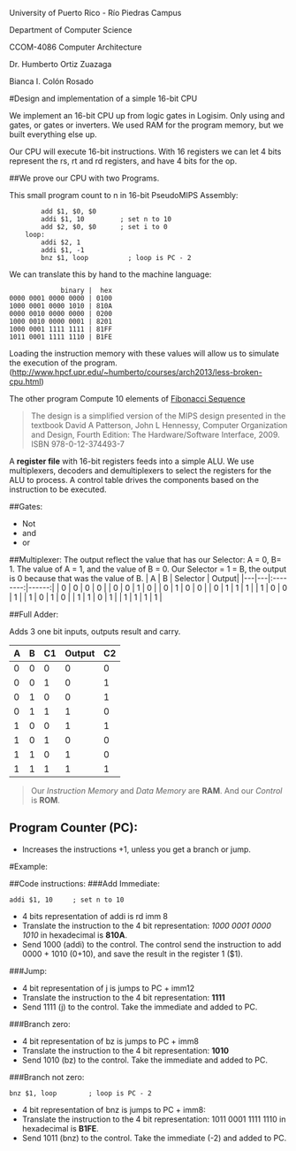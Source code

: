 University of Puerto Rico - Río Piedras Campus

Department of Computer Science

CCOM-4086 Computer Architecture

Dr. Humberto Ortiz Zuazaga

Bianca I. Colón Rosado 

#Design and implementation of a simple 16-bit CPU

We implement an 16-bit CPU up from logic gates in Logisim. Only using and gates, or gates or inverters. We used RAM for the program memory, but we built everything else up.

Our CPU will execute 16-bit instructions. With 16 registers we can let 4 bits represent the rs, rt and rd registers, and have 4 bits for the op.

##We prove our CPU with two Programs. 


This small program count to n in 16-bit PseudoMIPS Assembly:

```
		add $1, $0, $0 
		addi $1, 10		    ; set n to 10
		add $2, $0, $0		; set i to 0
	loop:
		addi $2, 1
		addi $1, -1
		bnz $1, loop		  ; loop is PC - 2
```		
		
We can translate this by hand to the machine language:

```
             binary |  hex
0000 0001 0000 0000 | 0100
1000 0001 0000 1010 | 810A
0000 0010 0000 0000 | 0200
1000 0010 0000 0001 | 8201
1000 0001 1111 1111 | 81FF
1011 0001 1111 1110 | B1FE
```

Loading the instruction memory with these values will allow us to simulate the execution of the program. (http://www.hpcf.upr.edu/~humberto/courses/arch2013/less-broken-cpu.html)

The other program Compute 10 elements of [Fibonacci Sequence](https://gist.github.com/humberto-ortiz/7467201)

>The design is a simplified version of the MIPS design presented in the textbook David A Patterson, John L Hennessy, Computer Organization and Design, Fourth Edition: The Hardware/Software Interface, 2009. ISBN 978-0-12-374493-7


A **register file** with 16-bit registers feeds into a simple ALU. We use multiplexers, decoders and demultiplexers to select the registers for the ALU to process. A control table drives the components based on the instruction to be executed.

##Gates: 
* Not   
* and    
* or   

##Multiplexer:
	The output reflect the value that has our Selector: A = 0, B= 1. 
	The value of A = 1, and the value of B = 0. 
	Our Selector = 1 = B, the output is 0 because that was the value of B.
| A | B | Selector | Output|
|---|---|:--------:|------:|
| 0 | 0 |  0 | 0 |
| 0 | 0 | 1 | 0 |
| 0 | 1 | 0 | 0 |
| 0 | 1 | 1 | 1 |
| 1 | 0 | 0 | 1 |
| 1 | 0 | 1 | 0 |
| 1 | 1 | 0 | 1 |
| 1 | 1 | 1 | 1 |

##Full Adder:
  
Adds 3 one bit inputs, outputs result and carry.
  
| A | B | C1 | Output| C2 |
|---|---|----|-------|----| 
| 0 | 0 |  0 | 0     | 0  |
| 0 | 0 | 1  |     0 | 1  |
| 0 | 1 | 0  | 0     |1   |
| 0 | 1 | 1  | 1     |   0|
| 1 | 0 | 0  | 1     |1   |
| 1 | 0 | 1 | 0 |0|
| 1 | 1 | 0 | 1 |0|
| 1 | 1 | 1 | 1 |1|


> Our *Instruction Memory* and *Data Memory* are **RAM**. And our *Control* is **ROM**. 

## Program Counter (PC): 
- Increases the instructions +1, unless you get a branch or jump.

#Example: 
	
##Code instructions:
###Add Immediate: 
```
addi $1, 10		; set n to 10
```
- 4 bits representation of addi is rd imm 8
- Translate the instruction to the 4 bit representation: *1000 0001 0000 1010* in hexadecimal is **810A**.
- Send 1000 (addi) to the control. The control send the instruction to add 0000 + 1010 (0+10), and save the result in the register 1 ($1).  

###Jump:
- 4 bit representation of j is jumps to PC + imm12 
- Translate the instruction to the 4 bit representation: **1111**
- Send 1111 (j) to the control. Take the immediate and added to PC.

###Branch zero:
- 4 bit representation of bz is jumps to PC + imm8
- Translate the instruction to the 4 bit representation: **1010**
- Send 1010 (bz) to the control. Take the immediate and added to PC.
			
###Branch not zero:	
```
bnz $1, loop		; loop is PC - 2
```
- 4 bit representation of bnz is jumps to PC + imm8:
- Translate the instruction to the 4 bit representation: 1011 0001 1111 1110 in hexadecimal is **B1FE**.
- Send 1011 (bnz) to the control. Take the immediate (-2)  and added to PC.  
